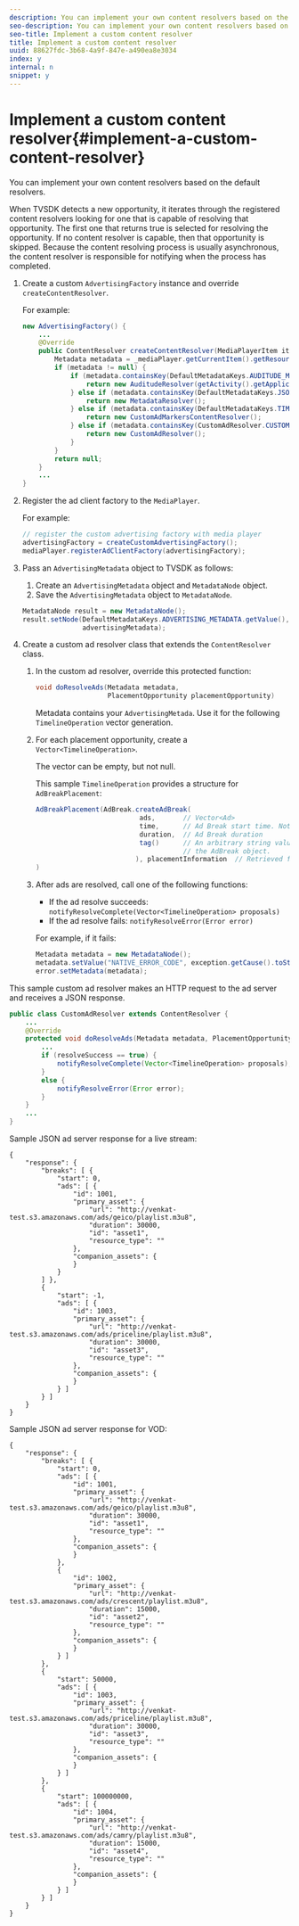 ```yaml
---
description: You can implement your own content resolvers based on the default resolvers.
seo-description: You can implement your own content resolvers based on the default resolvers.
seo-title: Implement a custom content resolver
title: Implement a custom content resolver
uuid: 88627fdc-3b68-4a9f-847e-a490ea8e3034
index: y
internal: n
snippet: y
---
```


# Implement a custom content resolver{#implement-a-custom-content-resolver}

You can implement your own content resolvers based on the default resolvers.

When TVSDK detects a new opportunity, it iterates through the registered content resolvers looking for one that is capable of resolving that opportunity. The first one that returns true is selected for resolving the opportunity. If no content resolver is capable, then that opportunity is skipped. Because the content resolving process is usually asynchronous, the content resolver is responsible for notifying  when the process has completed.

1. Create a custom `AdvertisingFactory` instance and override `createContentResolver`.

   For example:

   ```java
   new AdvertisingFactory() { 
       ... 
       @Override 
       public ContentResolver createContentResolver(MediaPlayerItem item) { 
           Metadata metadata = _mediaPlayer.getCurrentItem().getResource().getMetadata(); 
           if (metadata != null) { 
               if (metadata.containsKey(DefaultMetadataKeys.AUDITUDE_METADATA_KEY.getValue())) { 
                   return new AuditudeResolver(getActivity().getApplicationContext()); 
               } else if (metadata.containsKey(DefaultMetadataKeys.JSON_METADATA_KEY.getValue())) { 
                   return new MetadataResolver(); 
               } else if (metadata.containsKey(DefaultMetadataKeys.TIME_RANGES_METADATA_KEY.getValue())) { 
                   return new CustomAdMarkersContentResolver(); 
               } else if (metadata.containsKey(CustomAdResolver.CUSTOM_METADATA_KEY)) { 
                   return new CustomAdResolver(); 
               } 
           } 
           return null; 
       } 
       ... 
   }
   ```

1. Register the ad client factory to the `MediaPlayer`.

   For example:

   ```java
   // register the custom advertising factory with media player 
   advertisingFactory = createCustomAdvertisingFactory(); 
   mediaPlayer.registerAdClientFactory(advertisingFactory);
   ```

1. Pass an `AdvertisingMetadata` object to TVSDK as follows:
   1. Create an `AdvertisingMetadata` object and `MetadataNode` object.
   1. Save the `AdvertisingMetadata` object to `MetadataNode`.

   ```java
   MetadataNode result = new MetadataNode(); 
   result.setNode(DefaultMetadataKeys.ADVERTISING_METADATA.getValue(),  
                  advertisingMetadata);
   ```

1. Create a custom ad resolver class that extends the `ContentResolver` class.
   1. In the custom ad resolver, override this protected function:

      ```java   
      void doResolveAds(Metadata metadata,  
                        PlacementOpportunity placementOpportunity)
      ```   
   
      Metadata contains your `AdvertisingMetada`. Use it for the following `TimelineOperation` vector generation. 
   
   1. For each placement opportunity, create a `Vector<TimelineOperation>`.
   
      The vector can be empty, but not null.

      This sample `TimelineOperation` provides a structure for `AdBreakPlacement`:    
   
      ```java   
      AdBreakPlacement(AdBreak.createAdBreak( 
                                ads,       // Vector<Ad> 
                                time,      // Ad Break start time. Note: local time on the timeline 
                                duration,  // Ad Break duration 
                                tag()      // An arbitrary string value that can be attached to  
                                           // the AdBreak object. 
                               ), placementInformation  // Retrieved from PlacementOpportunity 
      )
      ```   
   
   1. After ads are resolved, call one of the following functions:

       * If the ad resolve succeeds: `notifyResolveComplete(Vector<TimelineOperation> proposals)` 
       * If the ad resolve fails: `notifyResolveError(Error error)`

      For example, if it fails:    
   
      ```java   
      Metadata metadata = new MetadataNode(); 
      metadata.setValue("NATIVE_ERROR_CODE", exception.getCause().toString()); 
      error.setMetadata(metadata);
      ```

<a id="example_4F0D7692A92E480A835D6FDBEDBE75E7"></a>

This sample custom ad resolver makes an HTTP request to the ad server and receives a JSON response.

```java
public class CustomAdResolver extends ContentResolver { 
    ... 
    @Override 
    protected void doResolveAds(Metadata metadata, PlacementOpportunity placementOpportunity) { 
        ... 
        if (resolveSuccess == true) { 
            notifyResolveComplete(Vector<TimelineOperation> proposals); 
        } 
        else { 
            notifyResolveError(Error error); 
        } 
    } 
    ... 
}
```

Sample JSON ad server response for a live stream: 

```
{     
    "response": { 
        "breaks": [ { 
            "start": 0, 
            "ads": [ { 
                "id": 1001, 
                "primary_asset": { 
                    "url": "http://venkat-test.s3.amazonaws.com/ads/geico/playlist.m3u8", 
                    "duration": 30000, 
                    "id": "asset1", 
                    "resource_type": "" 
                }, 
                "companion_assets": { 
                } 
            } 
        ] }, 
        { 
            "start": -1, 
            "ads": [ { 
                "id": 1003, 
                "primary_asset": { 
                    "url": "http://venkat-test.s3.amazonaws.com/ads/priceline/playlist.m3u8", 
                    "duration": 30000, 
                    "id": "asset3", 
                    "resource_type": "" 
                }, 
                "companion_assets": { 
                } 
            } ] 
        } ] 
    } 
} 

```

Sample JSON ad server response for VOD: 

```
{     
    "response": { 
        "breaks": [ { 
            "start": 0, 
            "ads": [ { 
                "id": 1001, 
                "primary_asset": { 
                    "url": "http://venkat-test.s3.amazonaws.com/ads/geico/playlist.m3u8", 
                    "duration": 30000, 
                    "id": "asset1", 
                    "resource_type": "" 
                }, 
                "companion_assets": {  
                } 
            }, 
            { 
                "id": 1002, 
                "primary_asset": { 
                    "url": "http://venkat-test.s3.amazonaws.com/ads/crescent/playlist.m3u8", 
                    "duration": 15000, 
                    "id": "asset2", 
                    "resource_type": "" 
                }, 
                "companion_assets": { 
                } 
            } ] 
        }, 
        { 
            "start": 50000, 
            "ads": [ { 
                "id": 1003, 
                "primary_asset": { 
                    "url": "http://venkat-test.s3.amazonaws.com/ads/priceline/playlist.m3u8", 
                    "duration": 30000, 
                    "id": "asset3", 
                    "resource_type": "" 
                }, 
                "companion_assets": { 
                } 
            } ] 
        }, 
        { 
            "start": 100000000, 
            "ads": [ { 
                "id": 1004, 
                "primary_asset": { 
                    "url": "http://venkat-test.s3.amazonaws.com/ads/camry/playlist.m3u8", 
                    "duration": 15000, 
                    "id": "asset4", 
                    "resource_type": "" 
                }, 
                "companion_assets": { 
                } 
            } ] 
        } ] 
    } 
} 

```

